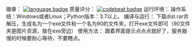 徽章：
[![language badge](https://img.shields.io/badge/Language-Python-brightgreen.svg)](https://codebeat.co/projects/github-com-qingke1314-shisanshui-master)
质量评分：
[![codebeat badge](https://codebeat.co/badges/6f5ce0af-3590-4d8d-89bc-7dab6be6f7d5)](https://codebeat.co/projects/github-com-qingke1314-shisanshui-master)
运行环境：
操作系统：Windows或者Linux；Python版本：3.7以上。
编译与运行：
下载dist.rar并解压，生成名为一个exe文件和一个名为90的文件夹，打开exe文件即可（90文件夹是图片资源，放在exe旁边）
使用方法：
跟着界面提示点点点就好了，服务器慢的时候要耐心等待，不要瞎点。
